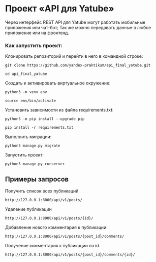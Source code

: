 # Проект «API для Yatube»
Через интерфейс REST API для Yatube могут работать мобильные приложения или чат-бот;
Так же можно передавать данные в любое приложение или на фронтенд.

### Как запустить проект:

Клонировать репозиторий и перейти в него в командной строке:

```
git clone https://github.com/yandex-praktikum/api_final_yatube.git
```

```
cd api_final_yatube
```

Cоздать и активировать виртуальное окружение:

```
python3 -m venv env
```

```
source env/bin/activate
```

Установить зависимости из файла requirements.txt:

```
python3 -m pip install --upgrade pip
```

```
pip install -r requirements.txt
```

Выполнить миграции:

```
python3 manage.py migrate
```

Запустить проект:

```
python3 manage.py runserver
```

## Примеры запросов

Получить список всех публикаций

```
http://127.0.0.1:8000/api/v1/posts/
```

Удаление публикации

```
http://127.0.0.1:8000/api/v1/posts/{id}/
```

Добавление нового комментария к публикации

```
http://127.0.0.1:8000/api/v1/posts/{post_id}/comments/
```

Получение комментария к публикации по id.

```
http://127.0.0.1:8000/api/v1/posts/{post_id}/comments/{id}/
```
